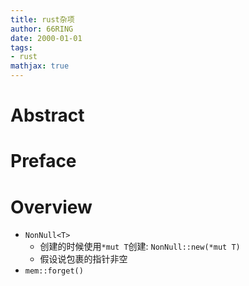 ```yaml
---
title: rust杂项
author: 66RING
date: 2000-01-01
tags: 
- rust
mathjax: true
---
```


# Abstract


# Preface


# Overview

- `NonNull<T>`
    * 创建的时候使用`*mut T`创建: `NonNull::new(*mut T)`
    * 假设说包裹的指针非空
- `mem::forget()`
